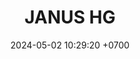 ---
layout: teamCard
permalink: /team/:title.html
categories: LI LI1 LI2 LI3 LI4 LI5 LI6 LI7 LI8 LI9 LI10 LI11
maincover: /assets/logos/JANUS HG.png
puntosLJMAYO24:
date: 2024-05-02 10:29:20 +0700
rango: ORO
title: JANUS HG
route: /liga-indigo-platino
tag: johto042024
color: black
puntosLJ202404: 12
grupo: sur
background: '#F16C38'
cover: /assets/backCard.png
team: JANUS HG
ID: JNS
puntos: 29
pj: 10
#PARTIDO 1
j1: RONDA 1
p1: JNS
pp1: SOJ
r1: 3
bg1: rock
rr1: 0
pt1: 3
pj1: 1
#PARTIDO 2
j2: RONDA 2
p2: JNS
pp2: CS
bg2: rock
r2: 
rr2: 
pt2: 0
pj2: 0
#PARTIDO 3
j3: RONDA 3
p3: JNS
pp3: HG BETA
bg3: rock
r3: 3
rr3: 0
pt3: 3
pj3: 1
#PARTIDO 4
j4: RONDA 4
p4: JNS
pp4: RNT
bg4: rock
r4: 2
rr4: 1
pt4: 2
pj4: 1
#PARTIDO 5
j5: RONDA 5
p5: JNS
pp5: HG OL
bg5: rock
r5: 3
rr5: 0
pt5: 3
pj5: 1
#PARTIDO 6
j6: RONDA 6
p6: JNS
pp6: I2A
bg6: rock
r6: 3
rr6: 0
pt6: 3
pj6: 1
#PARTIDO 7
j7: RONDA 7
p7:  JNS
pp7: EK
bg7: rock
r7: 3
rr7: 0
pt7: 3
pj7: 1
#PARTIDO 8
j8: RONDA 8
p8:  JNS
pp8: TAE
bg8: rock
rr8: 3
r8: 0
pt8: 3
pj8: 1
#PARTIDO 9
j9: RONDA 9
p9:  JNS
pp9: NL
bg9: rock
r9: 3
rr9: 0
pt9: 3
pj9: 1
#PARTIDO 10
j10: RONDA 10
p10: JNS
pp10: GOD
bg10: rock
r10: 3
rr10: 0
pt10: 3
pj10: 1
#PARTIDO 11
j11: RONDA 11
p11: JNS
pp11: NS
bg11: rock
r11: 3
rr11: 0
pt11: 3
pj11: 1
stream: <i class="fa-brands fa-twitch text-white"></i>
dia: 28
hora: '22:10'
---